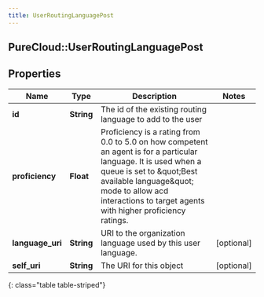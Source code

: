 ```yaml
---
title: UserRoutingLanguagePost
---
```

## PureCloud::UserRoutingLanguagePost

## Properties

|Name | Type | Description | Notes|
|------------ | ------------- | ------------- | -------------|
| **id** | **String** | The id of the existing routing language to add to the user | |
| **proficiency** | **Float** | Proficiency is a rating from 0.0 to 5.0 on how competent an agent is for a particular language. It is used when a queue is set to \&quot;Best available language\&quot; mode to allow acd interactions to target agents with higher proficiency ratings. | |
| **language_uri** | **String** | URI to the organization language used by this user language. | [optional] |
| **self_uri** | **String** | The URI for this object | [optional] |
{: class="table table-striped"}


